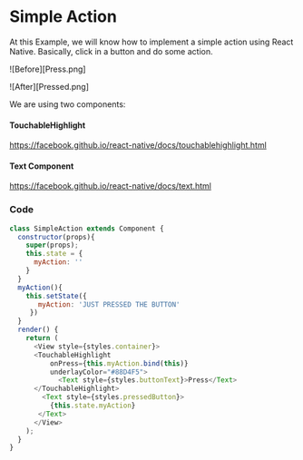 # Simple Action

At this Example, we will know how to implement a simple action using React Native.
Basically, click in a button and do some action.

![Before][Press.png]

![After][Pressed.png]

We are using two components:

#### TouchableHighlight

https://facebook.github.io/react-native/docs/touchablehighlight.html

#### Text Component

https://facebook.github.io/react-native/docs/text.html


### Code

```javascript
class SimpleAction extends Component {
  constructor(props){
    super(props);
    this.state = {
      myAction: ''
    }
  }
  myAction(){
    this.setState({
       myAction: 'JUST PRESSED THE BUTTON'
     })
  }
  render() {
    return (
      <View style={styles.container}>
      <TouchableHighlight
          onPress={this.myAction.bind(this)}
          underlayColor="#88D4F5">
            <Text style={styles.buttonText}>Press</Text>
      </TouchableHighlight>
        <Text style={styles.pressedButton}>
          {this.state.myAction}
       </Text>
      </View>
    );
  }
}
```
